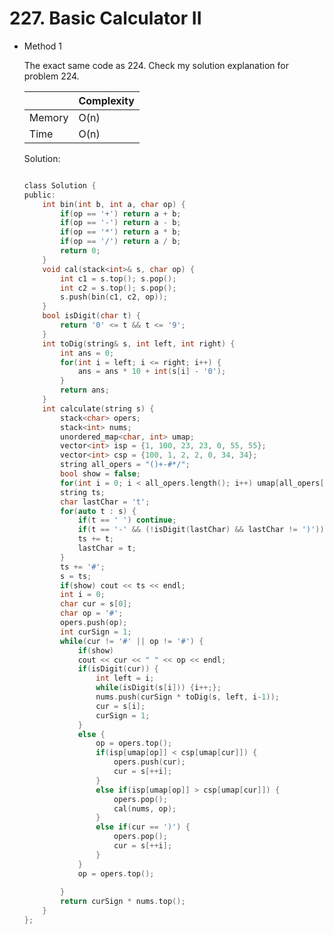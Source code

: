 # 227. Basic Calculator II 
- Method 1

    The exact same code as 224. Check my solution explanation for problem 224.    

    | |   Complexity  |
    | ----------- | ----------- | 
    |  Memory     | O(n) | 
    |      Time       |  O(n) | 


    Solution:

    ``` h

    class Solution {
    public:
        int bin(int b, int a, char op) {
            if(op == '+') return a + b;
            if(op == '-') return a - b;
            if(op == '*') return a * b;
            if(op == '/') return a / b;
            return 0;
        }
        void cal(stack<int>& s, char op) {
            int c1 = s.top(); s.pop();
            int c2 = s.top(); s.pop();
            s.push(bin(c1, c2, op));
        }
        bool isDigit(char t) {
            return '0' <= t && t <= '9';
        }
        int toDig(string& s, int left, int right) {
            int ans = 0;
            for(int i = left; i <= right; i++) {
                ans = ans * 10 + int(s[i] - '0');
            }
            return ans;
        }
        int calculate(string s) {
            stack<char> opers;
            stack<int> nums;
            unordered_map<char, int> umap;
            vector<int> isp = {1, 100, 23, 23, 0, 55, 55};
            vector<int> csp = {100, 1, 2, 2, 0, 34, 34};
            string all_opers = "()+-#*/";
            bool show = false;
            for(int i = 0; i < all_opers.length(); i++) umap[all_opers[i]] = i;
            string ts;
            char lastChar = 't';
            for(auto t : s) {
                if(t == ' ') continue;
                if(t == '-' && (!isDigit(lastChar) && lastChar != ')')) ts += '0';
                ts += t;
                lastChar = t;
            } 
            ts += '#';
            s = ts;
            if(show) cout << ts << endl;
            int i = 0;
            char cur = s[0];
            char op = '#';
            opers.push(op);
            int curSign = 1;
            while(cur != '#' || op != '#') {
                if(show)
                cout << cur << " " << op << endl;
                if(isDigit(cur)) {
                    int left = i;
                    while(isDigit(s[i])) {i++;};
                    nums.push(curSign * toDig(s, left, i-1));
                    cur = s[i];
                    curSign = 1;
                } 
                else {
                    op = opers.top();
                    if(isp[umap[op]] < csp[umap[cur]]) {
                        opers.push(cur);
                        cur = s[++i];
                    }
                    else if(isp[umap[op]] > csp[umap[cur]]) {
                        opers.pop();
                        cal(nums, op);
                    }
                    else if(cur == ')') {
                        opers.pop();
                        cur = s[++i];
                    }
                }
                op = opers.top();
                
            }
            return curSign * nums.top();
        }
    };

    ```

<!-- - Method 2

    This is another method.

    | |   Complexity  |
    | ----------- | ----------- | 
    |  Memory     | O(n) | 
    |      Time       |  O(n) | 


    Solution:

    ``` h



    ```

- Additional Knowledge:
       
    Here are some additional knowledge.



<br> -->